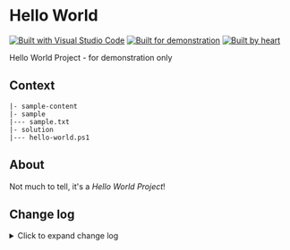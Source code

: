 # Hello World

[![Built with Visual Studio Code](https://img.shields.io/badge/Built%20with-Visual%20Studio%20Code-blue?style=flat)](https://code.visualstudio.com/)
[![Built for demonstration](https://img.shields.io/badge/Buildt%20for-demonstration%20purpose%20only-blue?style=flat)](https://dotjesper.com/)
[![Built by heart](https://img.shields.io/badge/Built%20by-heart-blue?style=flat)](https://dotjesper.com/)

Hello World Project - for demonstration only

## Context

```
|- sample-content
|- sample
|--- sample.txt
|- solution
|--- hello-world.ps1
```

## About

Not much to tell, it's a *Hello World Project*!

## Change log

<details>
<summary>Click to expand change log</summary>

---

*Version 0.0.1.0 | February 18. 2022* | Public | [Release](https://github.com/dotjesper/hello-world/releases/)

*Version 0.0.0.3 | October 4,2021* | Public
  
*Version 0.0.0.0 | April 11,2017* | Public

---

</details>
